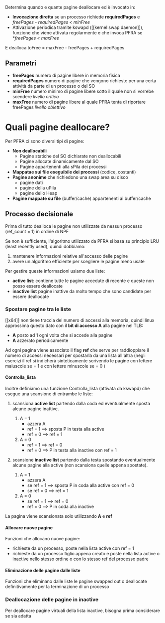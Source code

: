 Determina quando e quante pagine deallocare ed è invocato in:

- **Invocazione diretta** se un processo richiede **requiredPages** e
	*freePages - requiredPages < minFree*
- Attivazione periodica tramite kswapd ([[kernel swap daemon]]), funzione che viene attivata regolarmente e che invoca PFRA se **freePages < maxFree*


E dealloca toFree = maxFree - freePages + requiredPages

## Parametri
- **freePages** numero di pagine libere in memoria fisica
- **requiredPages** numero di pagine che vengono richieste per una certa attività da parte di un processo o del SO
- **minFree** numero minimo di pagine libere sotto il quale non si vorrebe scendere *livello critico*
- **maxFree** numero di pagine libere al quale PFRA tenta di riportare freePages *livello obiettivo*


# Quali pagine deallocare?

Per PFRA ci sono diversi tipi di pagine:

- **Non deallocabili** 
	- Pagine statiche del SO dichiarate non deallocabili
	- Pagine allocate dinamicamente dal SO
	- Pagine appartenenti alla sPila dei processi
- **Mappatae sui file eseguibile dei processi** (codice, costanti)
- **Pagine anonime** che richiedono una swap area su disco
	- pagine dati
	- pagine della uPila
	- pagine dello Heap
- **Pagine mappate su file** (buffer/cache) appartenenti ai buffer/cache

## Processo decisionale
Prima di tutto dealloca le pagine non utilizzate da nessun processo (ref_count = 1) in ordine di NPF

Se non è sufficiente, l'algoritmo utilizzato da PFRA si basa su principio LRU (least recently used), quindi dobbiamo:
1. mantenere informazioni relative all'accesso delle pagine
2. avere un algoritmo efficiente per scegliere le pagine meno usate

Per gestire queste informazioni usiamo due liste:
- **active list**: contiene tutte le pagine accedute di recente e queste non posso essere deallocate
- **inactive list** pagine inattive da molto tempo che sono candidate per essere deallocate

### Spostare pagine tra le liste


[[x64]] non tiene traccia del numero di accessi alla memoria, quindi linux approssima questo dato con il **bit di accesso A** alla pagine nel TLB:
- **A** posto ad 1 ogni volta che si accede alla pagine
- **A** azzerato periodicamente

Ad ogni pagina viene associato il flag **ref** che serve per raddioppiare il numero di accessi necessari per spostarla da una lista all'altra (negli esercizi il ref si indicherà sinteticamente scrivendo le pagine con lettere maiuscole se = 1 e con lettere minuscole se = 0 )


#### Controlla_lista
Inoltre definiamo una funzione Controlla_lista (attivata da kswapd) che esegue una scansione di entrambe le liste:
1. scansiona **active list**  partendo dalla coda ed eventualmente sposta alcune pagine inattive.
	1.  A = 1
		- azzera A
		- ref = 1 $\implies$ sposta P in testa alla active
		- ref = 0 $\implies$ ref = 1
	2. A = 0
		- ref = 1 $\implies$ ref = 0
		- ref = 0 $\implies$ P in testa alla inactive con ref = 1

2. scansione **inactive list** partendo dalla testa spostando eventualmente alcune pagine alla active (non scansiona quelle appena spostate).
	1. A = 1
		- azzera A
		- se ref = 1 $\implies$ sposta P in coda alla active con ref = 0
		- se ref = 0 $\implies$ ref = 1
	2. A = 0
		- se ref = 1 $\implies$ ref = 0
		- ref = 0 $\implies$ P in coda alla inactive

La pagina viene scansionata solo utilizzando **A** e **ref**




#### Allocare nuove pagine
Funzioni che allocano nuove pagine:
- richieste da un processo, poste nella lista active con ref = 1
- richieste da un processo figlio appena creato e poste nella lista active o inactive nello stesso ordine o con lo stesso ref del processo padre

#### Eliminazione delle pagine dalle liste
Funzioni che eliminano dalle liste le pagine swapped out o deallocate definitivamente per la terminazione di un processo

### Deallocazione delle pagine in inactive

Per deallocare pagine virtuali della lista inactive, bisogna prima considerare se sia adatta